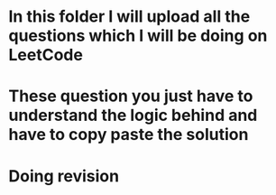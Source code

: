# In this folder I will upload all the questions which I will be doing on LeetCode
# These question you just have to understand the logic behind and have to copy paste the solution
# Doing revision